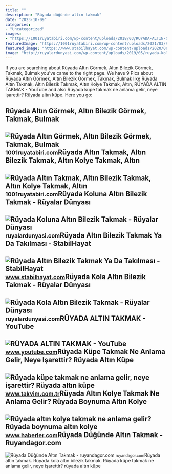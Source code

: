 ```yaml
---
title: ""
description: "Rüyada düğünde altın takmak"
date: "2023-10-09"
categories:
- "Uncategorized"
images:
- "https://1001ruyatabiri.com/wp-content/uploads/2018/03/RUYADA-ALTIN-GORMEK-RUYADA-ALTIN-BULMAK-NE-DEMEK-DIYANET-ISLAMI.jpg"
featuredImage: "https://1001ruyatabiri.com/wp-content/uploads/2021/03/Ruyada-Altin-Takmak-Altin-Bilezik-Takmak-Altin-Kolye-Takmak-Altin-Yuzuk-Takmak-ne-demek-diyanet-islami-900x506.jpg"
featured_image: "https://www.stabilhayat.com/wp-content/uploads/2020/06/rüyada-altın-bilezik-takmak.png"
image: "http://ruyalardunyasi.com/wp-content/uploads/2019/05/ruyada-koluna-altin-bilezik-takmak-1024x576.jpg"
---
```


If you are searching about Rüyada Altın Görmek, Altın Bilezik Görmek, Takmak, Bulmak you've came to the right page. We have 9 Pics about Rüyada Altın Görmek, Altın Bilezik Görmek, Takmak, Bulmak like Rüyada Altın Takmak, Altın Bilezik Takmak, Altın Kolye Takmak, Altın, RÜYADA ALTIN TAKMAK - YouTube and also Rüyada küpe takmak ne anlama gelir, neye işarettir? Rüyada altın küpe. Here you go:

Rüyada Altın Görmek, Altın Bilezik Görmek, Takmak, Bulmak
---------------------------------------------------------

 ![Rüyada Altın Görmek, Altın Bilezik Görmek, Takmak, Bulmak](https://1001ruyatabiri.com/wp-content/uploads/2018/03/RUYADA-ALTIN-GORMEK-RUYADA-ALTIN-BULMAK-NE-DEMEK-DIYANET-ISLAMI.jpg) <small>1001ruyatabiri.com</small>Rüyada Altın Takmak, Altın Bilezik Takmak, Altın Kolye Takmak, Altın
--------------------------------------------------------------------

 ![Rüyada Altın Takmak, Altın Bilezik Takmak, Altın Kolye Takmak, Altın](https://1001ruyatabiri.com/wp-content/uploads/2021/03/Ruyada-Altin-Takmak-Altin-Bilezik-Takmak-Altin-Kolye-Takmak-Altin-Yuzuk-Takmak-ne-demek-diyanet-islami-900x506.jpg) <small>1001ruyatabiri.com</small>Rüyada Koluna Altın Bilezik Takmak - Rüyalar Dünyası
----------------------------------------------------

 ![Rüyada Koluna Altın Bilezik Takmak - Rüyalar Dünyası](http://ruyalardunyasi.com/wp-content/uploads/2019/05/ruyada-koluna-altin-bilezik-takmak-1024x576.jpg) <small>ruyalardunyasi.com</small>Rüyada Altın Bilezik Takmak Ya Da Takılması - StabilHayat
---------------------------------------------------------

 ![Rüyada Altın Bilezik Takmak Ya Da Takılması - StabilHayat](https://www.stabilhayat.com/wp-content/uploads/2020/06/rüyada-altın-bilezik-takmak.png) <small>www.stabilhayat.com</small>Rüyada Kola Altın Bilezik Takmak - Rüyalar Dünyası
--------------------------------------------------

 ![Rüyada Kola Altın Bilezik Takmak - Rüyalar Dünyası](http://ruyalardunyasi.com/wp-content/uploads/2019/05/ruyada-kola-altin-bilezik-takmak-768x512.jpg) <small>ruyalardunyasi.com</small>RÜYADA ALTIN TAKMAK - YouTube
-----------------------------

 ![RÜYADA ALTIN TAKMAK - YouTube](https://i.ytimg.com/vi/cFH5axlDoF8/hqdefault.jpg) <small>www.youtube.com</small>Rüyada Küpe Takmak Ne Anlama Gelir, Neye Işarettir? Rüyada Altın Küpe
---------------------------------------------------------------------

 ![Rüyada küpe takmak ne anlama gelir, neye işarettir? Rüyada altın küpe](https://iatkv.tmgrup.com.tr/ba0b29/0/0/0/0/0/0?u=https:%2f%2fitkv.tmgrup.com.tr%2falbum%2f2022%2f02%2f23%2fruyada-kupe-takmak-ne-anlama-gelir-neye-isarettir-ruyada-altin-kupe-takmanin-anlami-ve-yorumu-1645606243598.jpg&mw=800&l=1) <small>www.takvim.com.tr</small>Rüyada Altın Kolye Takmak Ne Anlama Gelir? Rüyada Boynuma Altın Kolye
---------------------------------------------------------------------

 ![Rüyada altın kolye takmak ne anlama gelir? Rüyada boynuma altın kolye](https://i.hbrcdn.com/haber/2022/10/13/ruyada-altin-kolye-takmak-ne-anlama-gelir-ruyada-15355797_4359_amp.jpg) <small>www.haberler.com</small>Rüyada Düğünde Altın Takmak - Ruyandagor.com
--------------------------------------------

 ![Rüyada Düğünde Altın Takmak - ruyandagor.com](https://images.ruyandagor.com/2017/04/dugunde-altin-takmak-1252.jpg) <small>ruyandagor.com</small>Rüyada altin takmak. Rüyada kola altın bilezik takmak. Rüyada küpe takmak ne anlama gelir, neye işarettir? rüyada altın küpe
